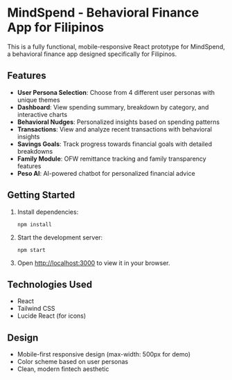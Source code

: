 # MindSpend - Behavioral Finance App for Filipinos

This is a fully functional, mobile-responsive React prototype for MindSpend, a behavioral finance app designed specifically for Filipinos.

## Features

- **User Persona Selection**: Choose from 4 different user personas with unique themes
- **Dashboard**: View spending summary, breakdown by category, and interactive charts
- **Behavioral Nudges**: Personalized insights based on spending patterns
- **Transactions**: View and analyze recent transactions with behavioral insights
- **Savings Goals**: Track progress towards financial goals with detailed breakdowns
- **Family Module**: OFW remittance tracking and family transparency features
- **Peso AI**: AI-powered chatbot for personalized financial advice

## Getting Started

1. Install dependencies:
   ```
   npm install
   ```

2. Start the development server:
   ```
   npm start
   ```

3. Open [http://localhost:3000](http://localhost:3000) to view it in your browser.

## Technologies Used

- React
- Tailwind CSS
- Lucide React (for icons)

## Design

- Mobile-first responsive design (max-width: 500px for demo)
- Color scheme based on user personas
- Clean, modern fintech aesthetic
